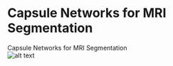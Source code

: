 # Capsule Networks for MRI Segmentation
Capsule Networks for MRI Segmentation <br>
![alt text](https://github.com/jchen42703/CapsNetsMRI/blob/master/images/la_003.gif "la_003.nii")
